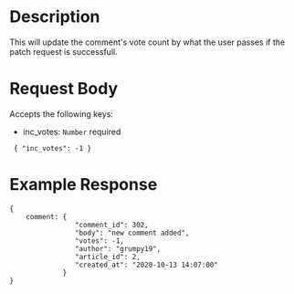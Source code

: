 # Description

This will update the comment's vote count by what the user passes if the patch request is successfull.

# Request Body

Accepts the following keys:

- inc_votes: `Number` required

```
 { "inc_votes": -1 }

```

# Example Response

```
{
    comment: {
                "comment_id": 302,
                "body": "new comment added",
                "votes": -1,
                "author": "grumpy19",
                "article_id": 2,
                "created_at": "2020-10-13 14:07:00"
             }
}


```
